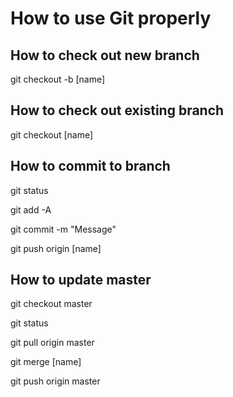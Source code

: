 # How to use Git properly


## How to check out new branch
git checkout -b [name]


## How to check out existing branch
git checkout [name]


## How to commit to branch
git status

git add -A

git commit -m "Message"

git push origin [name]


## How to update master
git checkout master

git status

git pull origin master

git merge [name]

git push origin master
